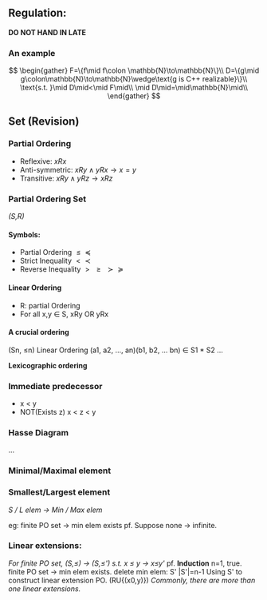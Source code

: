 
## Regulation:
**DO NOT HAND IN LATE**

### An example
$$
\begin{gather}
F=\{f\mid f\colon \mathbb{N}\to\mathbb{N}\}\\
D=\{g\mid g\colon\mathbb{N}\to\mathbb{N}\wedge\text{g is C++ realizable}\}\\
\text{s.t. }\mid D\mid<\mid F\mid\\
\mid D\mid=\mid\mathbb{N}\mid\\
\end{gather}
$$

## Set (Revision)

### Partial Ordering
- Reflexive: $xRx$
- Anti-symmetric: $xRy\wedge yRx\to x=y$
- Transitive: $xRy\wedge yRz\to xRz$
### Partial Ordering Set
_(S,R)_
#### Symbols:
- Partial Ordering $\leq\text{ }\preceq$
- Strict Inequality $<\text{ }\prec$
- Reverse Inequality $>\text{ }\geq\text{ }\succ\text{ }\succeq$
#### Linear Ordering
- R: partial Ordering
- For all x,y ∈ S, xRy OR yRx

#### A crucial ordering
(Sn, ≤n) Linear Ordering
(a1, a2, ..., an)(b1, b2, ... bn) ∈ S1 * S2 ...

**Lexicographic ordering**

### Immediate predecessor
- x < y
- NOT(Exists z) x < z < y
### Hasse Diagram
...

### Minimal/Maximal element

### Smallest/Largest element

_S / L elem -> Min / Max elem_

eg: finite PO set -> min elem exists
	pf. 
		Suppose none -> infinite.

### Linear extensions:
_For finite PO set, (S,≤) -> (S,≤') s.t. x ≤ y -> x≤y'_
pf. **Induction**
	n=1, true.
	finite PO set -> min elem exists.
	delete min elem: S' |S'|=n-1
	Using S' to construct linear extension PO. (RU{(x0,y)})
	_Commonly, there are more than one linear extensions._
